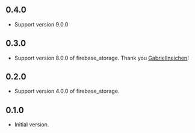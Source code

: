 ## 0.4.0

- Support version 9.0.0

## 0.3.0

- Support version 8.0.0 of firebase_storage. Thank you [GabrielIneichen](https://github.com/GabrielIneichen)!

## 0.2.0

- Support version 4.0.0 of firebase_storage.

## 0.1.0

- Initial version.
